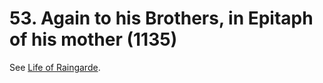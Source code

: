 # 53. Again to his Brothers, in Epitaph of his mother \(1135\)

See [Life of Raingarde](https://petrus-project.gitbook.io/petrus-project/miracle-stories/en.raingarde).

